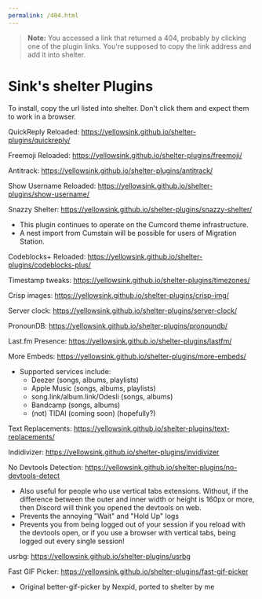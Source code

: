 ```yaml
---
permalink: /404.html
---
```

> **Note:** You accessed a link that returned a 404, probably by clicking one of the plugin links. You're supposed to copy the link address and add it into shelter.

# Sink's shelter Plugins

To install, copy the url listed into shelter.
Don't click them and expect them to work in a browser.

QuickReply Reloaded: https://yellowsink.github.io/shelter-plugins/quickreply/

Freemoji Reloaded: https://yellowsink.github.io/shelter-plugins/freemoji/

Antitrack: https://yellowsink.github.io/shelter-plugins/antitrack/

Show Username Reloaded: https://yellowsink.github.io/shelter-plugins/show-username/

Snazzy Shelter: https://yellowsink.github.io/shelter-plugins/snazzy-shelter/
 * This plugin continues to operate on the Cumcord theme infrastructure.
 * A nest import from Cumstain will be possible for users of Migration Station.

Codeblocks+ Reloaded: https://yellowsink.github.io/shelter-plugins/codeblocks-plus/

Timestamp tweaks: https://yellowsink.github.io/shelter-plugins/timezones/

Crisp images: https://yellowsink.github.io/shelter-plugins/crisp-img/

Server clock: https://yellowsink.github.io/shelter-plugins/server-clock/

PronounDB: https://yellowsink.github.io/shelter-plugins/pronoundb/

Last.fm Presence: https://yellowsink.github.io/shelter-plugins/lastfm/

More Embeds: https://yellowsink.github.io/shelter-plugins/more-embeds/
 * Supported services include:
   - Deezer (songs, albums, playlists)
   - Apple Music (songs, albums, playlists)
   - song.link/album.link/Odesli (songs, albums)
   - Bandcamp (songs, albums)
   - (not) TIDAl (coming soon) (hopefully?)

Text Replacements: https://yellowsink.github.io/shelter-plugins/text-replacements/

Indidivizer: https://yellowsink.github.io/shelter-plugins/invidivizer

No Devtools Detection: https://yellowsink.github.io/shelter-plugins/no-devtools-detect
 - Also useful for people who use vertical tabs extensions.
   Without, if the difference between the outer and inner width or height is 160px or more,
   then Discord will think you opened the devtools on web.
 - Prevents the annoying "Wait" and "Hold Up" logs
 - Prevents you from being logged out of your session if you reload with the devtools open,
   or if you use a browser with vertical tabs, being logged out every single session!

usrbg: https://yellowsink.github.io/shelter-plugins/usrbg

Fast GIF Picker: https://yellowsink.github.io/shelter-plugins/fast-gif-picker
 * Original better-gif-picker by Nexpid, ported to shelter by me